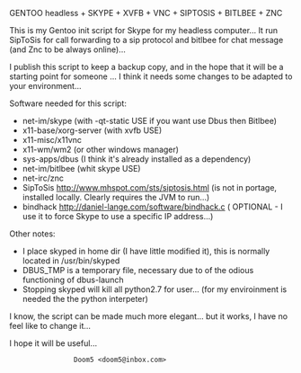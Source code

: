 GENTOO headless + SKYPE + XVFB + VNC + SIPTOSIS + BITLBEE + ZNC 

This is my Gentoo init script for Skype for my headless computer...
It run SipToSis for call forwarding to a sip protocol and bitlbee
for chat message (and Znc to be always online)...

I publish this script to keep a backup copy, and in the hope that it 
will be a starting point for someone ... I think it needs some changes 
to be adapted to your environment...

Software needed for this script:
- net-im/skype (with -qt-static USE if you want use Dbus then Bitlbee)
- x11-base/xorg-server (with xvfb USE)
- x11-misc/x11vnc
- x11-wm/wm2 (or other windows manager)
- sys-apps/dbus (I think it's already installed as a dependency)
- net-im/bitlbee (whit skype USE)
- net-irc/znc
- SipToSis http://www.mhspot.com/sts/siptosis.html (is not in portage, 
	installed locally. Clearly requires the JVM to run...)
- bindhack http://daniel-lange.com/software/bindhack.c ( OPTIONAL - I 
	use it to force Skype to use a specific IP address...)

Other notes:
- I place skyped in home dir (I have little modified it), this is 
	normally located in /usr/bin/skyped
- DBUS_TMP is a temporary file, necessary due to of the odious 
	functioning of dbus-launch 
- Stopping skyped will kill all python2.7 for user... (for my 
	enviroinment is needed the the python interpeter)


I know, the script can be made much more elegant... but it works, 
I have no feel like to change it... 

I hope it will be useful...
				
					Doom5 <doom5@inbox.com>

